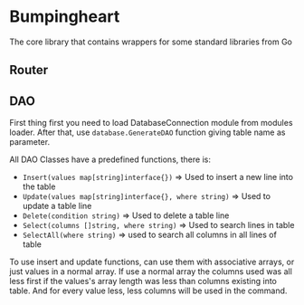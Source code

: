 # Bumpingheart

The core library that contains wrappers for some standard libraries from Go

## Router

## DAO

First thing first you need to load DatabaseConnection module from modules loader. After that, use `database.GenerateDAO` function giving table name as parameter.

All DAO Classes have a predefined functions, there is:

- `Insert(values map[string]interface{})` => Used to insert a new line into the table
- `Update(values map[string]interface{}, where string)` => Used to update a table line
- `Delete(condition string)` => Used to delete a table line
- `Select(columns []string, where string)` => Used to search lines in table
- `SelectAll(where string)` => used to search all columns in all lines of table

To use insert and update functions, can use them with associative arrays, or just values in a normal array. If use a normal array the columns used was all less first if the values's array length was less than columns existing into table. And for every value less, less columns will be used in the command.
